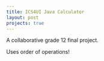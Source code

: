 ```yaml
---
title: ICS4UI Java Calculator
layout: post
projects: true
---
```


A collaborative grade 12 final project.

Uses order of operations!